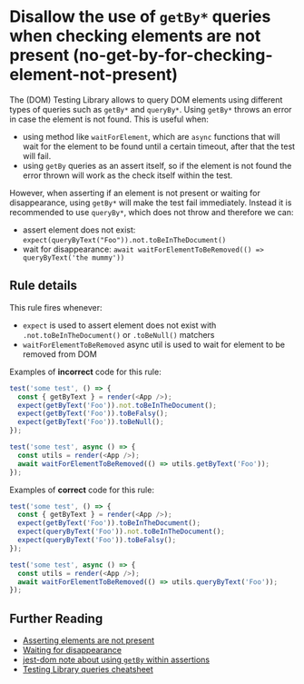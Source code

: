 # Disallow the use of `getBy*` queries when checking elements are not present (no-get-by-for-checking-element-not-present)

The (DOM) Testing Library allows to query DOM elements using different types of queries such as `getBy*` and `queryBy*`. Using `getBy*` throws an error in case the element is not found. This is useful when:

- using method like `waitForElement`, which are `async` functions that will wait for the element to be found until a certain timeout, after that the test will fail.
- using `getBy` queries as an assert itself, so if the element is not found the error thrown will work as the check itself within the test.

However, when asserting if an element is not present or waiting for disappearance, using `getBy*` will make the test fail immediately. Instead it is recommended to use `queryBy*`, which does not throw and therefore we can:

- assert element does not exist: `expect(queryByText("Foo")).not.toBeInTheDocument()`
- wait for disappearance: `await waitForElementToBeRemoved(() => queryByText('the mummy'))`

## Rule details

This rule fires whenever:

- `expect` is used to assert element does not exist with `.not.toBeInTheDocument()` or `.toBeNull()` matchers
- `waitForElementToBeRemoved` async util is used to wait for element to be removed from DOM

Examples of **incorrect** code for this rule:

```js
test('some test', () => {
  const { getByText } = render(<App />);
  expect(getByText('Foo')).not.toBeInTheDocument();
  expect(getByText('Foo')).toBeFalsy();
  expect(getByText('Foo')).toBeNull();
});
```

```js
test('some test', async () => {
  const utils = render(<App />);
  await waitForElementToBeRemoved(() => utils.getByText('Foo'));
});
```

Examples of **correct** code for this rule:

```js
test('some test', () => {
  const { getByText } = render(<App />);
  expect(getByText('Foo')).toBeInTheDocument();
  expect(queryByText('Foo')).not.toBeInTheDocument();
  expect(queryByText('Foo')).toBeFalsy();
});
```

```js
test('some test', async () => {
  const utils = render(<App />);
  await waitForElementToBeRemoved(() => utils.queryByText('Foo'));
});
```

## Further Reading

- [Asserting elements are not present](https://testing-library.com/docs/guide-disappearance#asserting-elements-are-not-present)
- [Waiting for disappearance](https://testing-library.com/docs/guide-disappearance#waiting-for-disappearance)
- [jest-dom note about using `getBy` within assertions](https://testing-library.com/docs/ecosystem-jest-dom)
- [Testing Library queries cheatsheet](https://testing-library.com/docs/dom-testing-library/cheatsheet#queries)
